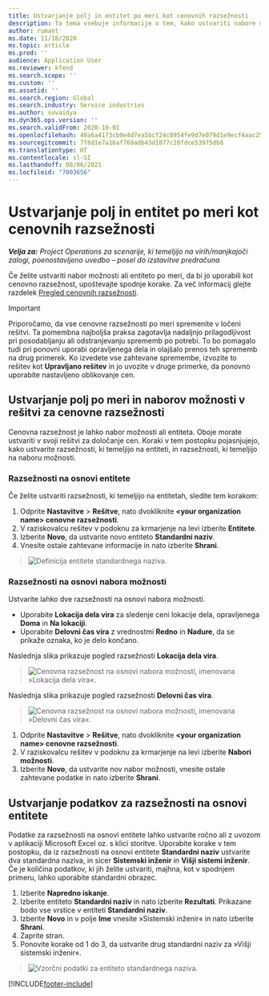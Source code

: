 ```yaml
---
title: Ustvarjanje polj in entitet po meri kot cenovnih razsežnosti
description: Ta tema vsebuje informacije o tem, kako ustvariti nabore možnosti ali entitete po meri.
author: rumant
ms.date: 11/18/2020
ms.topic: article
ms.prod: ''
audience: Application User
ms.reviewer: kfend
ms.search.scope: ''
ms.custom: ''
ms.assetid: ''
ms.search.region: Global
ms.search.industry: Service industries
ms.author: suvaidya
ms.dyn365.ops.version: ''
ms.search.validFrom: 2020-10-01
ms.openlocfilehash: 40a6a4173cb0e4d7ea5bcf24c8954fe9d7e079d1e9ecf4aac252b5133f12d3ff
ms.sourcegitcommit: 7f8d1e7a16af769adb43d1877c28fdce53975db8
ms.translationtype: HT
ms.contentlocale: sl-SI
ms.lasthandoff: 08/06/2021
ms.locfileid: "7003656"
---
```

# <a name="create-custom-fields-and-entities-as-pricing-dimensions"></a>Ustvarjanje polj in entitet po meri kot cenovnih razsežnosti

_**Velja za:** Project Operations za scenarije, ki temeljijo na virih/manjkajoči zalogi, poenostavljeno uvedbo – posel do izstavitve predračuna_

Če želite ustvariti nabor možnosti ali entiteto po meri, da bi jo uporabili kot cenovno razsežnost, upoštevajte spodnje korake. Za več informacij glejte razdelek [Pregled cenovnih razsežnosti](pricing-dimensions-overview.md).  

> [!IMPORTANT]
> Priporočamo, da vse cenovne razsežnosti po meri spremenite v ločeni rešitvi. Ta pomembna najboljša praksa zagotavlja nadaljnjo prilagodljivost pri posodabljanju ali odstranjevanju sprememb po potrebi. To bo pomagalo tudi pri ponovni uporabi opravljenega dela in olajšalo prenos teh sprememb na drug primerek. Ko izvedete vse zahtevane spremembe, izvozite to rešitev kot **Upravljano rešitev** in jo uvozite v druge primerke, da ponovno uporabite nastavljeno oblikovanje cen.

  
## <a name="create-custom-fields-and-option-sets-in-the-pricing-dimension-solution"></a>Ustvarjanje polj po meri in naborov možnosti v rešitvi za cenovne razsežnosti

Cenovna razsežnost je lahko nabor možnosti ali entiteta. Oboje morate ustvariti v svoji rešitvi za določanje cen. Koraki v tem postopku pojasnjujejo, kako ustvarite razsežnosti, ki temeljijo na entiteti, in razsežnosti, ki temeljijo na naboru možnosti.

### <a name="entity-based-dimensions"></a>Razsežnosti na osnovi entitete
Če želite ustvariti razsežnosti, ki temeljijo na entitetah, sledite tem korakom:

1. Odprite **Nastavitve** > **Rešitve**, nato dvokliknite **\<your organization name> cenovne razsežnosti**.
2. V raziskovalcu rešitev v podoknu za krmarjenje na levi izberite **Entitete**.
3. Izberite **Novo**, da ustvarite novo entiteto **Standardni naziv**. 
4. Vnesite ostale zahtevane informacije in nato izberite **Shrani**.

> ![Definicija entitete standardnega naziva.](media/Standard-Title-entity-definition.png)

### <a name="option-set-based-dimensions"></a>Razsežnosti na osnovi nabora možnosti 
Ustvarite lahko dve razsežnosti na osnovi nabora možnosti. 

- Uporabite **Lokacija dela vira** za sledenje ceni lokacije dela, opravljenega **Doma** in **Na lokaciji**. 
- Uporabite **Delovni čas vira** z vrednostmi **Redno** in **Nadure**, da se prikaže oznaka, ko je delo končano.

Naslednja slika prikazuje pogled razsežnosti **Lokacija dela vira**. 

> ![Cenovna razsežnost na osnovi nabora možnosti, imenovana »Lokacija dela vira«.](media/Option-set-PD-called-Resource-Work-Location.png)

Naslednja slika prikazuje pogled razsežnosti **Delovni čas vira**. 

> ![Cenovna razsežnost na osnovi nabora možnosti, imenovana »Delovni čas vira«.](media/Option-set-PD-called-Resource-Work-Hours.png)

1. Odprite **Nastavitve** > **Rešitve**, nato dvokliknite **\<your organization name> cenovne razsežnosti**. 
2. V raziskovalcu rešitev v podoknu za krmarjenje na levi izberite **Nabori možnosti**. 
3. Izberite **Novo**, da ustvarite nov nabor možnosti, vnesite ostale zahtevane podatke in nato izberite **Shrani**.

## <a name="create-data-for-entity-based-dimensions"></a>Ustvarjanje podatkov za razsežnosti na osnovi entitete

Podatke za razsežnosti na osnovi entitete lahko ustvarite ročno ali z uvozom v aplikaciji Microsoft Excel oz. s klici storitve. Uporabite korake v tem postopku, da iz razsežnosti na osnovi entitete **Standardni naziv** ustvarite dva standardna naziva, in sicer **Sistemski inženir** in **Višji sistemi inženir**. Če je količina podatkov, ki jih želite ustvariti, majhna, kot v spodnjem primeru, lahko uporabite standardni obrazec.

1. Izberite **Napredno iskanje**.
2. Izberite entiteto **Standardni naziv** in nato izberite **Rezultati**. Prikazane bodo vse vrstice v entiteti **Standardni naziv**.
3. Izberite **Novo** in v polje **Ime** vnesite »Sistemski inženir« in nato izberite **Shrani**.
4. Zaprite stran. 
5. Ponovite korake od 1 do 3, da ustvarite drug standardni naziv za »Višji sistemski inženir«.

> ![Vzorčni podatki za entiteto standardnega naziva.](media/ST-data.png)


[!INCLUDE[footer-include](../includes/footer-banner.md)]